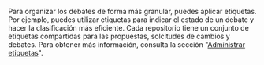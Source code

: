 Para organizar los debates de forma más granular, puedes aplicar etiquetas. Por ejemplo, puedes utilizar etiquetas para indicar el estado de un debate y hacer la clasificación más eficiente. Cada repositorio tiene un conjunto de etiquetas compartidas para las propuestas, solcitudes de cambios y debates. Para obtener más información, consulta la sección "[Administrar etiquetas](/github/managing-your-work-on-github/managing-labels)".
